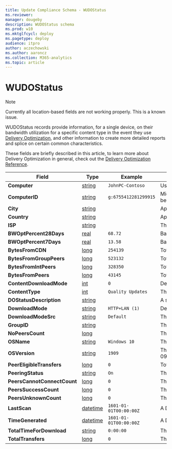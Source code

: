 ```yaml
---
title: Update Compliance Schema - WUDOStatus
ms.reviewer: 
manager: dougeby
description: WUDOStatus schema
ms.prod: w10
ms.mktglfcycl: deploy
ms.pagetype: deploy
audience: itpro
author: aczechowski
ms.author: aaroncz
ms.collection: M365-analytics
ms.topic: article
---
```


# WUDOStatus

> [!NOTE]
> Currently all location-based fields are not working properly. This is a known issue.

WUDOStatus records provide information, for a single device, on their bandwidth utilization for a specific content type in the event they use [Delivery Optimization](https://support.microsoft.com/help/4468254/windows-update-delivery-optimization-faq), and other information to create more detailed reports and splice on certain common characteristics.

These fields are briefly described in this article, to learn more about Delivery Optimization in general, check out the [Delivery Optimization Reference](../do/waas-delivery-optimization-reference.md).

|Field |Type |Example |Description |
|-|-|-|-|
|**Computer** |[string](/azure/kusto/query/scalar-data-types/string) |`JohnPC-Contoso` |User or Organization-provided device name. If this appears as '#', then Device Name may not be sent through telemetry. To enable Device Name to be sent with telemetry, see [Enabling Device Name in Telemetry](./update-compliance-get-started.md). |
|**ComputerID** |[string](/azure/kusto/query/scalar-data-types/string) |`g:6755412281299915` |Microsoft Global Device Identifier. This is an internal identifier used by Microsoft. A connection to the end-user Managed Service Account (MSA) service is required for this identifier to be populated; no device data will be present in Update Compliance without this identifier. |
|**City** |[string](/azure/kusto/query/scalar-data-types/string) | |Approximate city device was in while downloading content, based on IP Address. |
|**Country** |[string](/azure/kusto/query/scalar-data-types/string) | |Approximate country device was in while downloading content, based on IP Address. |
|**ISP** |[string](/azure/kusto/query/scalar-data-types/string) | |The Internet Service Provider estimation. |
|**BWOptPercent28Days** |[real](/azure/kusto/query/scalar-data-types/real) |`68.72` |Bandwidth optimization (as a percentage of savings of total bandwidth otherwise incurred) as a result of using Delivery Optimization *for this device*, computed on a rolling 28-day basis. |
|**BWOptPercent7Days** |[real](/azure/kusto/query/scalar-data-types/real) |`13.58` |Bandwidth optimization (as a percentage of savings of total bandwidth otherwise incurred) as a result of using Delivery Optimization *for this device*, computed on a rolling 7-day basis. |
|**BytesFromCDN** |[long](/azure/kusto/query/scalar-data-types/long) |`254139` |Total number of bytes downloaded from a CDN versus a Peer. This counts against bandwidth optimization. |
|**BytesFromGroupPeers** |[long](/azure/kusto/query/scalar-data-types/long) |`523132` |Total number of bytes downloaded from Group Peers. |
|**BytesFromIntPeers** |[long](/azure/kusto/query/scalar-data-types/long) |`328350` |Total number of bytes downloaded from Internet Peers. |
|**BytesFromPeers** |[long](/azure/kusto/query/scalar-data-types/long) |`43145` |Total number of bytes downloaded from peers. |
|**ContentDownloadMode** |[int](/azure/kusto/query/scalar-data-types/int) |`0` |Device's Delivery Optimization [Download Mode](../do/waas-delivery-optimization-reference.md#download-mode) configuration for this content. |
|**ContentType** |[int](/azure/kusto/query/scalar-data-types/int) |`Quality Updates` |The type of content being downloaded. |
|**DOStatusDescription** |[string](/azure/kusto/query/scalar-data-types/string) | |A short description of DO's status, if any. |
|**DownloadMode** |[string](/azure/kusto/query/scalar-data-types/string) |`HTTP+LAN (1)` |Device's Delivery Optimization [Download Mode](../do/waas-delivery-optimization-reference.md#download-mode) configuration for this device. |
|**DownloadModeSrc** |[string](/azure/kusto/query/scalar-data-types/string) |`Default` |The source of the DownloadMode configuration. |
|**GroupID** |[string](/azure/kusto/query/scalar-data-types/string) | |The DO Group ID. |
|**NoPeersCount** |[long](/azure/kusto/query/scalar-data-types/long) | |The number of peers this device interacted with. |
|**OSName** |[string](/azure/kusto/query/scalar-data-types/string) |`Windows 10` |The name of the Operating System. This will always be Windows 10 for Update Compliance. |
|**OSVersion** |[string](/azure/kusto/query/scalar-data-types/string) |`1909` |The version of Windows 10. This typically is of the format of the year of the version's release, following the month. In this example, `1909` corresponds to 2019-09 (September). This maps to the `Major` portion of OSBuild.  |
|**PeerEligibleTransfers** |[long](/azure/kusto/query/scalar-data-types/long) |`0` |Total number of eligible transfers by Peers. |
|**PeeringStatus** |[string](/azure/kusto/query/scalar-data-types/string) |`On` |The DO Peering Status |
|**PeersCannotConnectCount**|[long](/azure/kusto/query/scalar-data-types/long) |`0` |The number of peers this device was unable to connect to. |
|**PeersSuccessCount** |[long](/azure/kusto/query/scalar-data-types/long) |`0` |The number of peers this device successfully connected to. |
|**PeersUnknownCount** |[long](/azure/kusto/query/scalar-data-types/long) |`0` |The number of peers for which there is an unknown relation. |
|**LastScan** |[datetime](/azure/kusto/query/scalar-data-types/datetime)|`1601-01-01T00:00:00Z` |A DateTime corresponding to the last time the device sent data to Microsoft. This does not necessarily mean all data that is needed to populate all fields Update Compliance uses was sent, this is more like a "heartbeat". |
|**TimeGenerated** |[datetime](/azure/kusto/query/scalar-data-types/datetime)|`1601-01-01T00:00:00Z` |A DateTime corresponding to the moment Azure Monitor Logs ingested this record to your Log Analytics workspace. |
|**TotalTimeForDownload** |[string](/azure/kusto/query/scalar-data-types/string) |`0:00:00` |The total time it took to download the content. |
|**TotalTransfers** |[long](/azure/kusto/query/scalar-data-types/long) |`0` |The total number of data transfers to download this content. |
